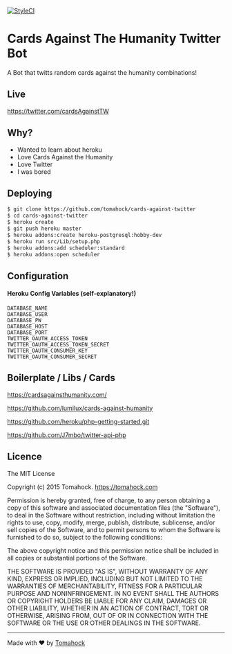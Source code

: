 [![StyleCI](https://styleci.io/repos/48393831/shield?style=flat)](https://styleci.io/repos/48393831)

# Cards Against The Humanity Twitter Bot

A Bot that twitts random cards against the humanity combinations!

## Live
https://twitter.com/cardsAgainstTW

## Why?
* Wanted to learn about heroku
* Love Cards Against the Humanity
* Love Twitter
* I was bored

## Deploying

```sh
$ git clone https://github.com/tomahock/cards-against-twitter
$ cd cards-against-twitter
$ heroku create
$ git push heroku master
$ heroku addons:create heroku-postgresql:hobby-dev
$ heroku run src/Lib/setup.php
$ heroku addons:add scheduler:standard
$ heroku addons:open scheduler
```

## Configuration
#### Heroku Config Variables (self-explanatory!)

```
DATABASE_NAME
DATABASE_USER
DATABASE_PW
DATABASE_HOST
DATABASE_PORT
TWITTER_OAUTH_ACCESS_TOKEN
TWITTER_OAUTH_ACCESS_TOKEN_SECRET
TWITTER_OAUTH_CONSUMER_KEY
TWITTER_OAUTH_CONSUMER_SECRET
```

## Boilerplate / Libs / Cards
https://cardsagainsthumanity.com/

https://github.com/lumilux/cards-against-humanity

https://github.com/heroku/php-getting-started.git

https://github.com/J7mbo/twitter-api-php

## Licence
The MIT License

Copyright (c) 2015 Tomahock. https://tomahock.com

Permission is hereby granted, free of charge, to any person obtaining a copy
of this software and associated documentation files (the "Software"), to deal
in the Software without restriction, including without limitation the rights
to use, copy, modify, merge, publish, distribute, sublicense, and/or sell
copies of the Software, and to permit persons to whom the Software is
furnished to do so, subject to the following conditions:

The above copyright notice and this permission notice shall be included in
all copies or substantial portions of the Software.

THE SOFTWARE IS PROVIDED "AS IS", WITHOUT WARRANTY OF ANY KIND, EXPRESS OR
IMPLIED, INCLUDING BUT NOT LIMITED TO THE WARRANTIES OF MERCHANTABILITY,
FITNESS FOR A PARTICULAR PURPOSE AND NONINFRINGEMENT. IN NO EVENT SHALL THE
AUTHORS OR COPYRIGHT HOLDERS BE LIABLE FOR ANY CLAIM, DAMAGES OR OTHER
LIABILITY, WHETHER IN AN ACTION OF CONTRACT, TORT OR OTHERWISE, ARISING FROM,
OUT OF OR IN CONNECTION WITH THE SOFTWARE OR THE USE OR OTHER DEALINGS IN
THE SOFTWARE.

___
Made with ♥ by [Tomahock](http://twitter.com/tomahock)

